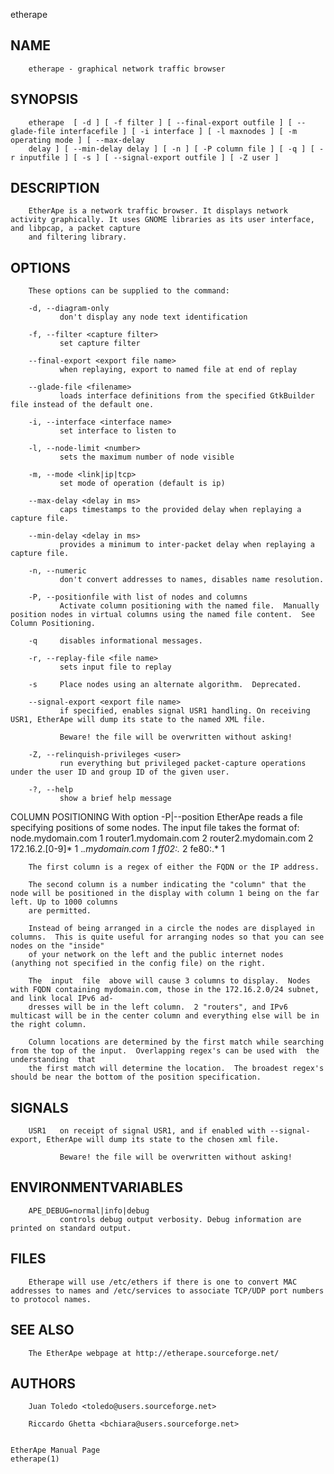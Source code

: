  etherape
 
## NAME
        etherape - graphical network traffic browser
 
## SYNOPSIS
        etherape  [ -d ] [ -f filter ] [ --final-export outfile ] [ --glade-file interfacefile ] [ -i interface ] [ -l maxnodes ] [ -m operating mode ] [ --max-delay
        delay ] [ --min-delay delay ] [ -n ] [ -P column file ] [ -q ] [ -r inputfile ] [ -s ] [ --signal-export outfile ] [ -Z user ]
 
## DESCRIPTION
        EtherApe is a network traffic browser. It displays network activity graphically. It uses GNOME libraries as its user interface, and libpcap, a packet capture
        and filtering library.
 
## OPTIONS
        These options can be supplied to the command:
 
        -d, --diagram-only
               don't display any node text identification
 
        -f, --filter <capture filter>
               set capture filter
 
        --final-export <export file name>
               when replaying, export to named file at end of replay
 
        --glade-file <filename>
               loads interface definitions from the specified GtkBuilder file instead of the default one.
 
        -i, --interface <interface name>
               set interface to listen to
 
        -l, --node-limit <number>
               sets the maximum number of node visible
 
        -m, --mode <link|ip|tcp>
               set mode of operation (default is ip)
 
        --max-delay <delay in ms>
               caps timestamps to the provided delay when replaying a capture file.
 
        --min-delay <delay in ms>
               provides a minimum to inter-packet delay when replaying a capture file.
 
        -n, --numeric
               don't convert addresses to names, disables name resolution.
 
        -P, --positionfile with list of nodes and columns
               Activate column positioning with the named file.  Manually position nodes in virtual columns using the named file content.  See Column Positioning.
 
        -q     disables informational messages.
 
        -r, --replay-file <file name>
               sets input file to replay
 
        -s     Place nodes using an alternate algorithm.  Deprecated.
 
        --signal-export <export file name>
               if specified, enables signal USR1 handling. On receiving USR1, EtherApe will dump its state to the named XML file.
 
               Beware! the file will be overwritten without asking!
 
        -Z, --relinquish-privileges <user>
               run everything but privileged packet-capture operations under the user ID and group ID of the given user.
 
        -?, --help
               show a brief help message
 
 COLUMN POSITIONING
        With option -P|--position EtherApe reads a file specifying positions of some nodes. The input file takes the format of:
          node.mydomain.com        1
          router1.mydomain.com     2
          router2.mydomain.com     2
          172.16.2.[0-9]*          1
          .*.mydomain.com          1
          ff02:.*                  2
          fe80:.*                  1
 
        The first column is a regex of either the FQDN or the IP address.
 
        The second column is a number indicating the "column" that the node will be positioned in the display with column 1 being on the far left. Up to 1000 columns
        are permitted.
 
        Instead of being arranged in a circle the nodes are displayed in columns.  This is quite useful for arranging nodes so that you can see nodes on the "inside"
        of your network on the left and the public internet nodes (anything not specified in the config file) on the right.
 
        The  input  file  above will cause 3 columns to display.  Nodes with FQDN containing mydomain.com, those in the 172.16.2.0/24 subnet, and link local IPv6 ad‐
        dresses will be in the left column.  2 "routers", and IPv6 multicast will be in the center column and everything else will be in the right column.
 
        Column locations are determined by the first match while searching from the top of the input.  Overlapping regex's can be used with  the  understanding  that
        the first match will determine the location.  The broadest regex's should be near the bottom of the position specification.
 
## SIGNALS
        USR1   on receipt of signal USR1, and if enabled with --signal-export, EtherApe will dump its state to the chosen xml file.
 
               Beware! the file will be overwritten without asking!
 
## ENVIRONMENTVARIABLES
        APE_DEBUG=normal|info|debug
               controls debug output verbosity. Debug information are printed on standard output.
 
## FILES
        Etherape will use /etc/ethers if there is one to convert MAC addresses to names and /etc/services to associate TCP/UDP port numbers to protocol names.
 
## SEE ALSO
        The EtherApe webpage at http://etherape.sourceforge.net/
 
## AUTHORS
        Juan Toledo <toledo@users.sourceforge.net>
 
        Riccardo Ghetta <bchiara@users.sourceforge.net>
 
                                                                         EtherApe Manual Page                                                             etherape(1)
